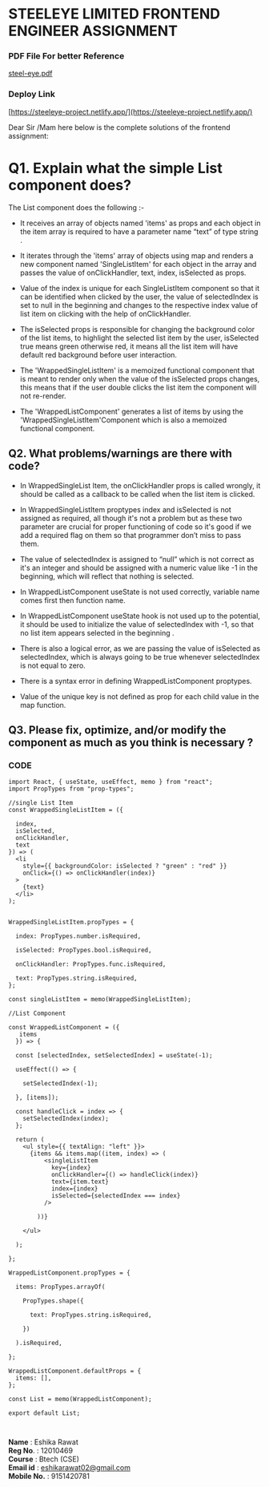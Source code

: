 #  STEELEYE LIMITED FRONTEND ENGINEER ASSIGNMENT

### PDF File For better Reference 
[steel-eye.pdf](https://github.com/Ishu070303/Eshika-Rawat_Front-End/files/11303057/steel-eye.pdf)

### Deploy Link 
[https://steeleye-project.netlify.app/](https://steeleye-project.netlify.app/)

Dear Sir /Mam here below is the complete solutions of the frontend assignment:

# Q1. Explain what the simple List component does?

The List component does the following :- 
- It receives an array of objects named 'items' as props and each object in the item array is required to have a parameter name “text” of type string .

- It iterates through the 'items' array of objects using  map and renders a new component named 'SingleListItem' for each object in the array and passes  the value of 
  onClickHandler, text, index, isSelected as props.

- Value of the index is unique for each SingleListItem component so that it can be identified when clicked by the user, the value of selectedIndex is set to null in 
  the beginning and changes to the respective index value of list item on clicking with the help of onClickHandler.

- The isSelected props is responsible for changing the background color of the list items, to highlight the selected list item by the user, isSelected true means 
  green otherwise red, it means all the list item will have default red background before user interaction.

- The 'WrappedSingleListItem' is a memoized functional component that is meant to render only when the value of the isSelected props changes, this means that if the 
  user double clicks the list item the component will not re-render.

- The 'WrappedListComponent' generates a list of items by using the 'WrappedSingleListItem'Component which is also a memoized functional component.

## Q2. What problems/warnings are there with code? ##

* In WrappedSingleList Item, the onClickHandler props is called wrongly, it should be called as a callback to be called when the list item is clicked.

* In WrappedSingleListItem proptypes index and isSelected is not assigned as required, all though it's not a problem but as these two parameter are crucial for proper functioning of code so it's good if we add a required flag on them so that programmer don’t miss to pass them.

* The value of selectedIndex is assigned to “null” which is not correct as it's an integer and should be assigned with a numeric value like -1 in the beginning, which will reflect that nothing is selected.

* In WrappedListComponent useState is not used correctly, variable name comes first then function name.

* In WrappedListComponent useState hook is not used up to the potential, it should be used to initialize the value of selectedIndex with -1, so that no list item appears selected in the beginning .

*  There is also a logical error, as we are passing the value of isSelected as selectedIndex, which is always going to be true whenever selectedIndex is not equal to zero.

* There is a syntax error in defining WrappedListComponent proptypes.

* Value of the unique key is not defined as prop for each child value in the map function.


## Q3. Please fix, optimize, and/or modify the component as much as you think is necessary ? ##

### CODE ###

```
import React, { useState, useEffect, memo } from "react";
import PropTypes from "prop-types"; 

//single List Item
const WrappedSingleListItem = ({ 
  
  index, 
  isSelected, 
  onClickHandler, 
  text 
}) => (
  <li
    style={{ backgroundColor: isSelected ? "green" : "red" }}
    onClick={() => onClickHandler(index)}
  >
    {text}
  </li>
);


WrappedSingleListItem.propTypes = {

  index: PropTypes.number.isRequired,

  isSelected: PropTypes.bool.isRequired,

  onClickHandler: PropTypes.func.isRequired,

  text: PropTypes.string.isRequired,
};

const singleListItem = memo(WrappedSingleListItem);

//List Component

const WrappedListComponent = ({
   items 
  }) => {

  const [selectedIndex, setSelectedIndex] = useState(-1);

  useEffect(() => {

    setSelectedIndex(-1);

  }, [items]);

  const handleClick = index => {
    setSelectedIndex(index);
  };

  return (
    <ul style={{ textAlign: "left" }}>
      {items && items.map((item, index) => (
          <singleListItem
            key={index}
            onClickHandler={() => handleClick(index)}
            text={item.text}
            index={index}
            isSelected={selectedIndex === index}
          />

        ))}

    </ul>

  );

};

WrappedListComponent.propTypes = {

  items: PropTypes.arrayOf(
    
    PropTypes.shape({
      
      text: PropTypes.string.isRequired,

    })

  ).isRequired,

};

WrappedListComponent.defaultProps = { 
  items: [], 
};

const List = memo(WrappedListComponent);

export default List;



```

**Name** : Eshika Rawat <br/>
**Reg No**. : 12010469 <br/>
**Course** : Btech (CSE) <br/>
**Email id** : eshikarawat02@gmail.com <br/>
**Mobile No.** : 9151420781 <br/>

